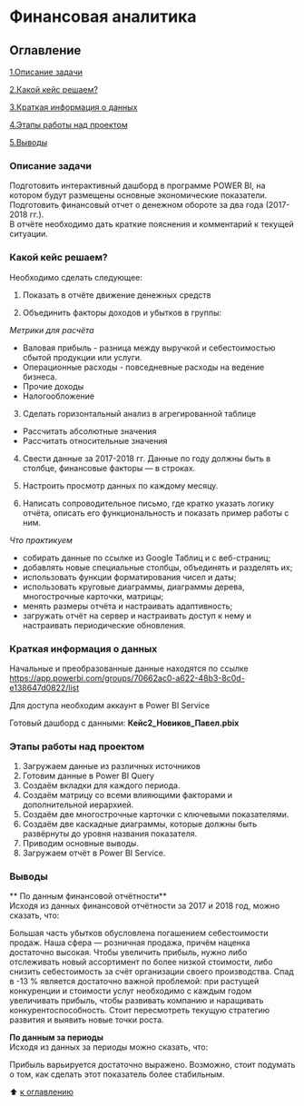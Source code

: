 # Финансовая аналитика

## Оглавление

[1.Описание задачи](https://github.com/PavelNovikov888/practical_work/tree/master/%D0%98%D0%BD%D1%81%D1%82%D1%80%D1%83%D0%BC%D0%B5%D0%BD%D1%82%D1%8B%20%D0%B0%D0%BD%D0%B0%D0%BB%D0%B8%D1%82%D0%B8%D0%BA%D0%B0%20%D0%B4%D0%B0%D0%BD%D0%BD%D1%8B%D1%85/PowerBI/%D0%A4%D0%B8%D0%BD%D0%B0%D0%BD%D1%81%D0%BE%D0%B2%D0%B0%D1%8F%20%D0%B0%D0%BD%D0%B0%D0%BB%D0%B8%D1%82%D0%B8%D0%BA%D0%B0#%D0%BE%D0%BF%D0%B8%D1%81%D0%B0%D0%BD%D0%B8%D0%B5-%D0%B7%D0%B0%D0%B4%D0%B0%D1%87%D0%B8)

[2.Какой кейс решаем?](https://github.com/PavelNovikov888/practical_work/tree/master/%D0%98%D0%BD%D1%81%D1%82%D1%80%D1%83%D0%BC%D0%B5%D0%BD%D1%82%D1%8B%20%D0%B0%D0%BD%D0%B0%D0%BB%D0%B8%D1%82%D0%B8%D0%BA%D0%B0%20%D0%B4%D0%B0%D0%BD%D0%BD%D1%8B%D1%85/PowerBI/%D0%A4%D0%B8%D0%BD%D0%B0%D0%BD%D1%81%D0%BE%D0%B2%D0%B0%D1%8F%20%D0%B0%D0%BD%D0%B0%D0%BB%D0%B8%D1%82%D0%B8%D0%BA%D0%B0#%D0%BA%D0%B0%D0%BA%D0%BE%D0%B9-%D0%BA%D0%B5%D0%B9%D1%81-%D1%80%D0%B5%D1%88%D0%B0%D0%B5%D0%BC)

[3.Краткая информация о данных](https://github.com/PavelNovikov888/practical_work/tree/master/%D0%98%D0%BD%D1%81%D1%82%D1%80%D1%83%D0%BC%D0%B5%D0%BD%D1%82%D1%8B%20%D0%B0%D0%BD%D0%B0%D0%BB%D0%B8%D1%82%D0%B8%D0%BA%D0%B0%20%D0%B4%D0%B0%D0%BD%D0%BD%D1%8B%D1%85/PowerBI/%D0%A4%D0%B8%D0%BD%D0%B0%D0%BD%D1%81%D0%BE%D0%B2%D0%B0%D1%8F%20%D0%B0%D0%BD%D0%B0%D0%BB%D0%B8%D1%82%D0%B8%D0%BA%D0%B0#%D0%BA%D1%80%D0%B0%D1%82%D0%BA%D0%B0%D1%8F-%D0%B8%D0%BD%D1%84%D0%BE%D1%80%D0%BC%D0%B0%D1%86%D0%B8%D1%8F-%D0%BE-%D0%B4%D0%B0%D0%BD%D0%BD%D1%8B%D1%85)

[4.Этапы работы над проектом](https://github.com/PavelNovikov888/practical_work/tree/master/%D0%98%D0%BD%D1%81%D1%82%D1%80%D1%83%D0%BC%D0%B5%D0%BD%D1%82%D1%8B%20%D0%B0%D0%BD%D0%B0%D0%BB%D0%B8%D1%82%D0%B8%D0%BA%D0%B0%20%D0%B4%D0%B0%D0%BD%D0%BD%D1%8B%D1%85/PowerBI/%D0%A4%D0%B8%D0%BD%D0%B0%D0%BD%D1%81%D0%BE%D0%B2%D0%B0%D1%8F%20%D0%B0%D0%BD%D0%B0%D0%BB%D0%B8%D1%82%D0%B8%D0%BA%D0%B0#%D1%8D%D1%82%D0%B0%D0%BF%D1%8B-%D1%80%D0%B0%D0%B1%D0%BE%D1%82%D1%8B-%D0%BD%D0%B0%D0%B4-%D0%BF%D1%80%D0%BE%D0%B5%D0%BA%D1%82%D0%BE%D0%BC) 

[5.Выводы](https://github.com/PavelNovikov888/practical_work/tree/master/%D0%98%D0%BD%D1%81%D1%82%D1%80%D1%83%D0%BC%D0%B5%D0%BD%D1%82%D1%8B%20%D0%B0%D0%BD%D0%B0%D0%BB%D0%B8%D1%82%D0%B8%D0%BA%D0%B0%20%D0%B4%D0%B0%D0%BD%D0%BD%D1%8B%D1%85/PowerBI/%D0%A4%D0%B8%D0%BD%D0%B0%D0%BD%D1%81%D0%BE%D0%B2%D0%B0%D1%8F%20%D0%B0%D0%BD%D0%B0%D0%BB%D0%B8%D1%82%D0%B8%D0%BA%D0%B0#%D0%B2%D1%8B%D0%B2%D0%BE%D0%B4%D1%8B)


### Описание задачи

Подготовить  интерактивный дашборд в программе POWER BI, на котором будут размещены основные экономические показатели.     
Подготовить финансовый отчет о денежном обороте за два года (2017-2018 гг.).   
В отчёте необходимо дать краткие пояснения и комментарий к текущей ситуации.


### Какой кейс решаем?

Необходимо сделать следующее:

1. Показать в отчёте движение денежных средств

2. Объединить факторы доходов и убытков в группы:

*Метрики для расчёта*

- Валовая прибыль - разница между выручкой и себестоимостью сбытой продукции или услуги.
- Операционные расходы - повседневные расходы на ведение бизнеса.  
- Прочие доходы  
- Налогообложение  
3. Сделать горизонтальный анализ в агрегированной таблице

- Рассчитать абсолютные значения  
- Рассчитать относительные значения  
4. Свести данные за 2017-2018 гг. 
Данные по году должны быть в столбце, финансовые факторы — в строках.

5. Настроить просмотр данных по каждому месяцу.

6. Написать сопроводительное письмо, где кратко указать логику отчёта, описать его функциональность и показать пример работы с ним.

*Что практикуем*

- собирать данные по ссылке из Google Таблиц и с веб-страниц;  
- добавлять новые специальные столбцы, объединять и разделять их;  
- использовать функции форматирования чисел и даты;  
- использовать круговые диаграммы, диаграммы дерева, многострочные карточки, матрицы;  
- менять размеры отчёта и настраивать адаптивность;  
- загружать отчёт на сервер и настраивать доступ к нему и настраивать периодические обновления.  

### Краткая информация о данных

Начальные и преобразованные данные находятся по ссылке https://app.powerbi.com/groups/70662ac0-a622-48b3-8c0d-e138647d0822/list  

Для доступа необходим аккаунт в Power BI Service  

Готовый дашборд с данными:  **Кейс2_Новиков_Павел.pbix**

### Этапы работы над проектом
1. Загружаем данные из различных источников  
2. Готовим данные в Power BI Query  
3. Создаём вкладки для каждого периода.  
4. Создаём матрицу со всеми влияющими факторами и дополнительной иерархией.  
5. Создаём две многострочные карточки с ключевыми показателями.
6. Создаём две каскадные диаграммы, которые должны быть развёрнуты до уровня названия показателя.
7. Приводим основные выводы.  
8. Загружаем отчёт в Power BI Service.  


### Выводы

** По данным финансовой отчётности**  
Исходя из данных финансовой отчётности за 2017 и 2018 год, можно сказать, что:

Большая часть убытков обусловлена погашением себестоимости продаж. Наша сфера — розничная продажа, причём наценка достаточно высокая. Чтобы увеличить прибыль, нужно либо отслеживать новый ассортимент по более низкой стоимости, либо снизить себестоимость за счёт организации своего производства.
Спад в -13 % является достаточно важной проблемой: при растущей конкуренции и стоимости услуг необходимо с каждым годом увеличивать прибыль, чтобы развивать компанию и наращивать конкурентоспособность. Стоит пересмотреть текущую стратегию развития и выявить новые точки роста.

**По данным за периоды**  
Исходя из данных за периоды можно сказать, что:

Прибыль варьируется достаточно выражено. Возможно, стоит подумать о том, как сделать этот показатель более стабильным.

:arrow_up: [к оглавлению](https://github.com/PavelNovikov888/practical_work/tree/master/%D0%98%D0%BD%D1%81%D1%82%D1%80%D1%83%D0%BC%D0%B5%D0%BD%D1%82%D1%8B%20%D0%B0%D0%BD%D0%B0%D0%BB%D0%B8%D1%82%D0%B8%D0%BA%D0%B0%20%D0%B4%D0%B0%D0%BD%D0%BD%D1%8B%D1%85/PowerBI/%D0%A4%D0%B8%D0%BD%D0%B0%D0%BD%D1%81%D0%BE%D0%B2%D0%B0%D1%8F%20%D0%B0%D0%BD%D0%B0%D0%BB%D0%B8%D1%82%D0%B8%D0%BA%D0%B0#%D0%BE%D0%B3%D0%BB%D0%B0%D0%B2%D0%BB%D0%B5%D0%BD%D0%B8%D0%B5)
